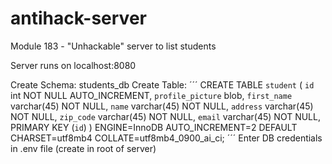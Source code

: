 # antihack-server
Module 183 - "Unhackable" server to list students

Server runs on localhost:8080

Create Schema: students_db
Create Table:
´´´
CREATE TABLE `student` (
  `id` int NOT NULL AUTO_INCREMENT,
  `profile_picture` blob,
  `first_name` varchar(45) NOT NULL,
  `name` varchar(45) NOT NULL,
  `address` varchar(45) NOT NULL,
  `zip_code` varchar(45) NOT NULL,
  `email` varchar(45) NOT NULL,
  PRIMARY KEY (`id`)
) ENGINE=InnoDB AUTO_INCREMENT=2 DEFAULT CHARSET=utf8mb4 COLLATE=utf8mb4_0900_ai_ci;
´´´
Enter DB credentials in .env file (create in root of server)
